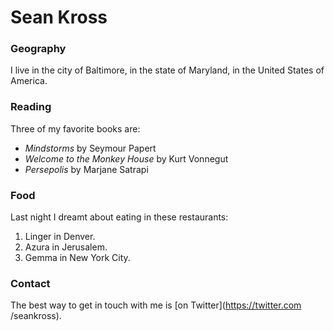 # Sean Kross
### Geography
I live in the city of Baltimore, in the state of Maryland, in the United States
of America.
### Reading
Three of my favorite books are:
- *Mindstorms* by Seymour Papert
- *Welcome to the Monkey House* by Kurt Vonnegut
- *Persepolis* by Marjane Satrapi
### Food
Last night I dreamt about eating in these restaurants:
1. Linger in Denver.
2. Azura in Jerusalem.
3. Gemma in New York City.
### Contact
The best way to get in touch with me is [on Twitter](https://twitter.com
/seankross).
